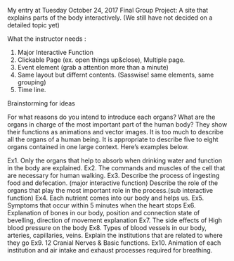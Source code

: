 My entry at Tuesday October 24, 2017
Final Group Project: A site that explains parts of the body interactively. 
						         (We still have not decided on a detailed topic yet)
                     
What the instructor needs :

1. Major Interactive Function
2. Clickable Page (ex. open things up&close), Multiple page.
3. Event element (grab a attention more than a minute)
4. Same layout but differnt contents. (Sasswise! same elements, same grouping)
5. Time line.

Brainstorming for ideas

For what reasons do you intend to introduce each organs? 
What are the organs in charge of the most important part of the human body? 
They show their functions as animations and vector images. 
It is too much to describe all the organs of a human being. 
It is appropriate to describe five to eight organs contained in one large context. Here’s examples below. 

Ex1. Only the organs that help to absorb when drinking water and function in the body are explained. 
Ex2. The commands and muscles of the cell that are necessary for human walking. 
Ex3. Describe the process of ingesting food and defecation. (major interactive function) 
     Describe the role of the organs that play the most important role in the process.(sub interactive function) 
Ex4. Each nutrient comes into our body and helps us. 
Ex5. Symptoms that occur within 5 minutes when the heart stops 
Ex6. Explanation of bones in our body, position and connection state of bevelling, direction of movement explanation 
Ex7. The side effects of High blood pressure on the body 
Ex8. Types of blood vessels in our body, arteries, capillaries, veins. 
     Explain the institutions that are related to where they go 
Ex9. 12 Cranial Nerves & Basic functions. 
Ex10. Animation of each institution and air intake and exhaust processes required for breathing.
